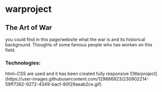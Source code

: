 # warproject
<h2>The Art of War</h2>
you could find in this page/website what the war is and its historical background. Thoughts of some famous people who has worken on this field.
<h3>Technologies:</h3>
html~CSS are used and it has been created fully responsive
![Warproject](https://user-images.githubusercontent.com/129686823/230902214-59ff7362-9272-4349-bacf-90f29aeab2ce.gif)

